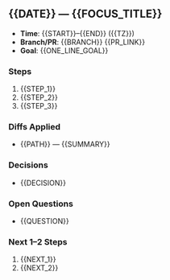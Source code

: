 ## {{DATE}} — {{FOCUS_TITLE}}
- **Time**: {{START}}–{{END}} ({{TZ}})
- **Branch/PR**: {{BRANCH}} {{PR_LINK}}
- **Goal**: {{ONE_LINE_GOAL}}

### Steps
1. {{STEP_1}}
2. {{STEP_2}}
3. {{STEP_3}}

### Diffs Applied
- {{PATH}} — {{SUMMARY}}

### Decisions
- {{DECISION}}

### Open Questions
- {{QUESTION}}

### Next 1–2 Steps
1. {{NEXT_1}}
2. {{NEXT_2}}
